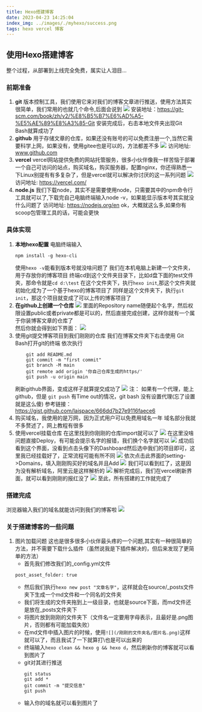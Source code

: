 ```yaml
---
title: Hexo搭建博客
date: 2023-04-23 14:25:04
index_img: ../images/./myhexo/success.png
tags: hexo vercel 博客
---
```

## 使用Hexo搭建博客
整个过程，从部署到上线完全免费，属实让人泪目...
### 前期准备
1. **git**
   版本控制工具，我们使用它来对我们的博客文章进行推送，使用方法其实很简单，我们常用的也就几个命令,后面会说到
   ![](../images/./myhexo/git.png)
   安装地址：https://git-scm.com/book/zh/v2/%E8%B5%B7%E6%AD%A5-%E5%AE%89%E8%A3%85-Git
   安装完成后，右击本地文件夹出现Git Bash就算成功了
2. **github**
    用于存储文章的仓库，如果还没有账号的可以免费注册一个,当然它需要科学上网，如果没有，使用gitee也是可以的，方法都差不多
    ![](../images/./myhexo/hub.png)
    访问地址: www.github.com
3. **vercel**
   vercel网站提供免费的网站托管服务，很多小伙伴像我一样苦恼于部署一个自己可访问的站点，购买域名，购买服务器，配置nginx，你还得熟悉一下Linux别提有有多复杂了，但是vercel就可以解决你讨厌的这一系列问题
   ![](../images/./myhexo/vercel.png)
   访问地址: https://vercel.com/
4. **node.js**
   我们下载node，其实不是需要使用node，只需要其中的npm命令行工具就可以了,下载完自己电脑终端输入node -v，如果能显示版本号其实就没什么问题了
   访问地址: https://nodejs.org/en
ok，大概就这么多,如果你有scoop包管理工具的话，可能会更快
### 具体实现
1. **本地hexo配置**
   电脑终端输入
   ``` 
   npm install -g hexo-cli
   ```
   使用`hexo -v`能看到版本号就没啥问题了
   我们在本机电脑上新建一个文件夹，用于存放你的博客项目
   终端cd到这个文件夹目录下，比如d盘下面的test文件夹，那命令就是`cd d:\test`
   在这个文件夹下，执行`hexo init`,那这个文件夹就初始化成为了一个基于hexo的博客项目了
   同样是这个文件夹下，执行`git init`，那这个项目就变成了可以上传的博客项目了
2. **在github上创建一个仓库**
   ![](../images/./myhexo/cangku.png)
   里面的Repository name随便起个名字，然后权限设置public或者private都是可以的，然后直接完成创建，这样你就有一个属于你装博客文章的仓库了  
   然后你就会得到如下界面：
   ![](../images/./myhexo/goit.png)
3. 使用git提交博客项目到我们刚刚的仓库
    我们在博客文件夹下右击使用 Git Bash打开git的终端
    依次执行
    ``` git init  
        git add README.md
        git commit -m "first commit"
        git branch -M main
        git remote add origin '你自己仓库生成的https/'
        git push -u origin main 
    ```
    刷新github界面，变成这样子就算提交成功了
    ![](../images/./myhexo/gitit.png)
    注： 如果有一个代理，能上github，但是 ``` git push ``` 有Time out的情况，git bash 没有设置代理(忘了设置就是这么傻)
    参考链接：https://gist.github.com/laispace/666dd7b27e9116faece6
4. 购买域名，我使用的是万网，因为正式用户可以免费用域名一年
   域名部分我就不多赘述了，网上教程有很多
5. 使用vercel挂载仓库
   在这里找到你刚刚的仓库import就可以了
   ![](../images/./myhexo/ddcp.png)
   在这里没啥问题直接Deploy，有可能会提示名字的报错，我们换个名字就可以
   ![](../images/./myhexo/maka.png)
   成功后看到这个界面，没看到点击头像下的Dashboard然后选中我们的项目即可，这里我已经挂载好了，正常流程可能有所不同
   ![](../images/./myhexo/cpdd.png)
   依次点击此界面的setting->Domains，填入刚刚购买好的域名并且Add
   ![](../images/./myhexo/guazai.png)
   我们可以看到红了，这是因为没有解析域名，阿里云是这样解析的
   ![](../images/./myhexo/shabi.png)
   解析完成后，我们在vercel刷新界面，就可以看到刚刚的报红没了
   ![](../images/./myhexo/jiba.png)
至此，所有搭建的工作就完成了
### 搭建完成
浏览器输入我们的域名就能访问到我们的博客啦
![](../images/./myhexo/success.png)

### 关于搭建博客的一些问题
1. 图片加载问题
   这也是很多很多小伙伴最头疼的一个问题,其实有一种很简单的方法，并不需要下载什么插件（虽然说我是下插件解决的，但后来发现了更简单的方法）
   * 首先我们修改我们的_config.yml文件
   ```
   post_asset_folder: true
   ```
   * 然后我们执行`hexo new post "文章名字"`，这样就会在source/_posts文件夹下生成一个md文件和一个同名的文件夹
   * 我们将生成的文件夹拖到上一级目录，也就是source下面，而md文件还是放在_posts文件夹下
   * 将图片放到刚刚的文件夹下（文件名一定要用字母表示，且最好是.png图片，否则都有可能加载失败）
   * 在md文件中插入图片的时候，使用`![](/刚刚的文件夹名/图片名.png)`这样就可以了，而且我试了一下就算打\也是可以出来的
   * 终端输入`hexo clean && hexo g && hexo d`，然后刷新你的博客就可以看到图片了
   * git对其进行推送
      ```
      git status
      git add *
      git commit -m "提交信息"
      git push
      ```
   * 输入你的域名就可以看到图片了